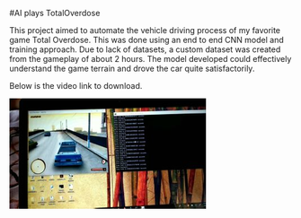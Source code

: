 
#AI plays TotalOverdose

This project aimed to automate the vehicle driving process of my favorite game Total Overdose. This was done using an end to end CNN model and training approach. Due to lack of datasets, a custom dataset was created from the gameplay of about 2 hours. The model developed could effectively understand the game terrain and drove the car quite satisfactorily.

Below is the video link to download.

[![Video](https://github.com/SoumyadeepJana/pyTOD/blob/master/1280x720-00001.jpg)](https://dms.licdn.com/playback/C5105AQFejwLlyirHLw/86e3349279f847bea3952711a85c6b88/feedshare-mp4_500-captions-thumbnails/1507940118923-hysdc8?e=1554472800&v=beta&t=c0d9nxlL6E5nx1Y8c1ppiiXbSAFAMy5vN6ENLdfQHEQ)






